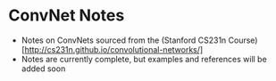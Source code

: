 # ConvNet Notes

- Notes on ConvNets sourced from the (Stanford CS231n Course)[http://cs231n.github.io/convolutional-networks/]
- Notes are currently complete, but examples and references will be added soon
